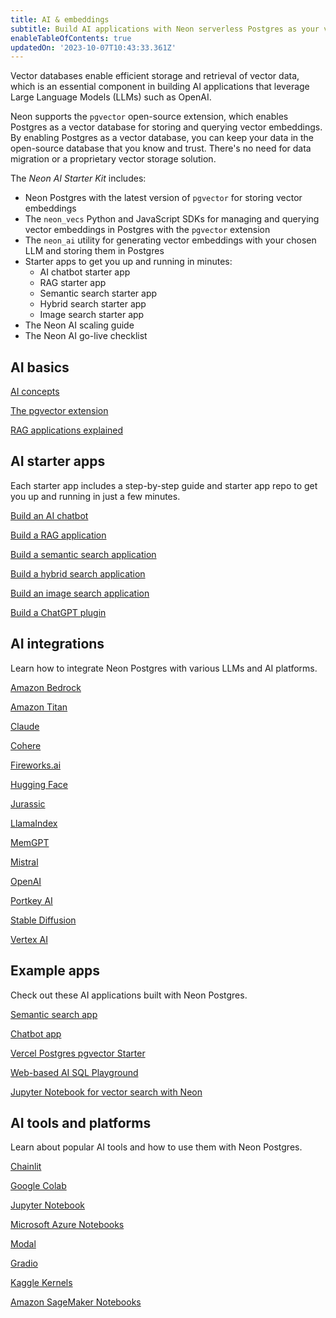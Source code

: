 ```yaml
---
title: AI & embeddings
subtitle: Build AI applications with Neon serverless Postgres as your vector database
enableTableOfContents: true
updatedOn: '2023-10-07T10:43:33.361Z'
---
```


Vector databases enable efficient storage and retrieval of vector data, which is an essential component in building AI applications that leverage Large Language Models (LLMs) such as OpenAI.

Neon supports the `pgvector` open-source extension, which enables Postgres as a vector database for storing and querying vector embeddings. By enabling Postgres as a vector database, you can keep your data in the open-source database that you know and trust. There's no need for data migration or a proprietary vector storage solution.

<CTA title="Neon AI Starter Kit" description="Get a headstart on your AI app with the Neon AI Starter Kit. Tools, starter apps, and step-by-step instructions to get you up and running in minutes." buttonText="Sign Up" buttonUrl="https://console.neon.tech/signup" />

The _Neon AI Starter Kit_ includes:

- Neon Postgres with the latest version of `pgvector` for storing vector embeddings
- The `neon_vecs` Python and JavaScript SDKs for managing and querying vector embeddings in Postgres with the `pgvector` extension
- The `neon_ai` utility for generating vector embeddings with your chosen LLM and storing them in Postgres
- Starter apps to get you up and running in minutes:
  - AI chatbot starter app
  - RAG starter app
  - Semantic search starter app
  - Hybrid search starter app
  - Image search starter app
- The Neon AI scaling guide
- The Neon AI go-live checklist

## AI basics

<DetailIconCards>
<a href="/docs/ai/ai-concepts" description="The basics of building AI applications with Postgres" icon="openai">AI concepts</a>

<a href="/docs/extensions/pgvector" description="Learn about the pgvector Postgres extension" icon="openai">The pgvector extension</a>

<a href="/docs/ai/rag" description="What's Retrieval Augemented Generation (RAG) and how does it work?" icon="openai">RAG applications explained</a>
</DetailIconCards>

## AI starter apps

Each starter app includes a step-by-step guide and starter app repo to get you up and running in just a few minutes.

<DetailIconCards>

<a href="/docs/ai/tbd" description="Learn how to build an AI chatbot for your documentation" icon="openai">Build an AI chatbot</a>

<a href="/docs/ai/tbd" description="Learn how to build a Retrival Augmented Generative (RAG) application" icon="openai">Build a RAG application</a>

<a href="/docs/ai/tbd" description="Learn how to build a semantic search application" icon="openai">Build a semantic search application</a>

<a href="/docs/ai/tbd" description="Learn how to build a hybrid search application" icon="openai">Build a hybrid search application</a>

<a href="/docs/ai/tbd" description="Learn how to build an image search application" icon="openai">Build an image search application</a>

<a href="/docs/ai/tbd" description="Learn how to build a ChatGPT plugin using Neon Postgres as your vector store" icon="openai">Build a ChatGPT plugin</a>

</DetailIconCards>

## AI integrations

Learn how to integrate Neon Postgres with various LLMs and AI platforms.

<DetailIconCards>

<a href="/docs/ai/tbd" description="Learn how to use Neon Postgres as a knowledge base for Amazon Bedrock" icon="openai">Amazon Bedrock</a>

<a href="/docs/ai/amazon-titan" description="Explore Amazon Titan's high-performing foundation models for various applications" icon="openai">Amazon Titan</a>

<a href="/docs/ai/tbd" description="Discover how to integrate Claude models for advanced language processing" icon="openai">Claude</a>

<a href="/docs/ai/tbd" description="Explore Cohere's versatile language models and their applications" icon="openai">Cohere</a>

<a href="/docs/ai/tbd" description="Learn about Fireworks.ai's innovative AI models for natural language and more" icon="openai">Fireworks.ai</a>

<a href="/docs/ai/tbd" description="Dive into Hugging Face's extensive collection of open-source models" icon="openai">Hugging Face</a>

<a href="/docs/ai/tbd" description="Understand how to leverage Jurassic models for large-scale NLP tasks" icon="openai">Jurassic</a>

<a href="/docs/ai/tbd" description="Utilize LlamaIndex models for efficient text processing and analysis" icon="openai">LlamaIndex</a>

<a href="/docs/ai/tbd" description="Implement MemGPT models to enhance memory and context in AI applications" icon="openai">MemGPT</a>

<a href="/docs/ai/tbd" description="Learn how Mistral models deliver top-notch performance in language tasks" icon="openai">Mistral</a>

<a href="/docs/ai/tbd" description="Discover OpenAI's models and their wide-ranging applications" icon="openai">OpenAI</a>

<a href="/docs/ai/tbd" description="Explore how Portkey AI simplifies AI integration across various applications" icon="openai">Portkey AI</a>

<a href="/docs/ai/tbd" description="Utilize Stable Diffusion models for generating realistic images from text" icon="openai">Stable Diffusion</a>

<a href="/docs/ai/tbd" description="Learn about Vertex AI's comprehensive tools for managing machine learning projects" icon="openai">Vertex AI</a>

</DetailIconCards>

## Example apps

Check out these AI applications built with Neon Postgres.

<DetailIconCards>

<a href="https://github.com/neondatabase/yc-idea-matcher" description="Build an AI-powered semantic search application" icon="github">Semantic search app</a>

<a href="https://github.com/neondatabase/ask-neon" description="Build an AI-powered chatbot with pgvector" icon="github">Chatbot app</a>

<a href="https://vercel.com/templates/next.js/postgres-pgvector" description="Enable vector similarity search with Vercel Postgres" icon="github">Vercel Postgres pgvector Starter</a>

<a href="https://github.com/neondatabase/postgres-ai-playground" description="Build an AI-enabled SQL playground for natural language queries" icon="github">Web-based AI SQL Playground</a>

<a href="https://github.com/neondatabase/neon-vector-search-openai-notebooks" description="Jupyter Notebook for vector search with Neon, pgvector, and OpenAI" icon="github">Jupyter Notebook for vector search with Neon</a>

</DetailIconCards>

## AI tools and platforms

Learn about popular AI tools and how to use them with Neon Postgres.

<DetailIconCards>

<a href="https://docs.chainlit.io/get-started/overview" description="An open-source Python package to build production ready Conversational AI" icon="openai">Chainlit</a>

<a href="https://colab.research.google.com/" description="A cloud-based environment to write and execute Python code, perfect for machine learning and data science tasks" icon="openai">Google Colab</a>

<a href="https://jupyter.org/" description="An open-source web application for creating and sharing documents that contain live code, equations, visualizations, and narrative text" icon="openai">Jupyter Notebook</a>

<a href="https://notebooks.azure.com/" description="A cloud-based Jupyter notebook service integrated with Azure machine learning services for creating, running, and sharing notebooks" icon="openai">Microsoft Azure Notebooks</a>

<a href="https://modal.com/" description="A serverless platform for running generative AI models, large-scale batch jobs, job queues, and much more" icon="openai">Modal</a>

<a href="https://www.gradio.app/" description="Build & share machine learning apps with anyone" icon="openai">Gradio</a>

<a href="https://www.kaggle.com/kernels" description="Hosted Jupyter notebooks provided by Kaggle, enabling data analysis and machine learning model building using Kaggle datasets" icon="openai">Kaggle Kernels</a>

<a href="https://aws.amazon.com/sagemaker/notebooks/" description="Managed Jupyter notebooks provided by AWS as part of the SageMaker suite, designed for building, training, and deploying machine learning models" icon="openai">Amazon SageMaker Notebooks</a>

</DetailIconCards>
